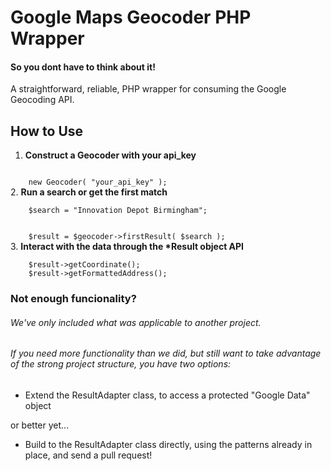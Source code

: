 Google Maps Geocoder PHP Wrapper
=========================

#### So you dont have to think about it!
A straightforward, reliable, PHP wrapper for consuming the Google Geocoding API.

How to Use
--------

1. <strong>Construct a Geocoder with your api_key</strong><br>
<code>
    new Geocoder( "your_api_key" );
</code>
2. <strong>Run a search or get the first match</strong><br>
<code>
    $search = "Innovation Depot Birmingham";
    <br>
    $result = $geocoder->firstResult( $search );
</code>
3. <strong>Interact with the data through the *Result object API</strong><br>
<code>
    $result->getCoordinate();
    $result->getFormattedAddress();
</code>


### Not enough funcionality?
###### We've only included what was applicable to another project.
###### If you need more functionality than we did, but still want to take advantage of the strong project structure, you have two options:
* Extend the ResultAdapter class, to access a protected "Google Data" object

or better yet...
* Build to the ResultAdapter class directly, using the patterns already in place, and send a pull request!